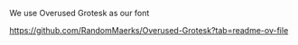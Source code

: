 We use Overused Grotesk as our font

https://github.com/RandomMaerks/Overused-Grotesk?tab=readme-ov-file
